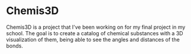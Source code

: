 # Chemis3D
Chemis3D is a project that I've been working on for my final project in my school. The goal is to create a catalog of chemical substances with a 3D visualization of them, being able to see the angles and distances of the bonds. 
